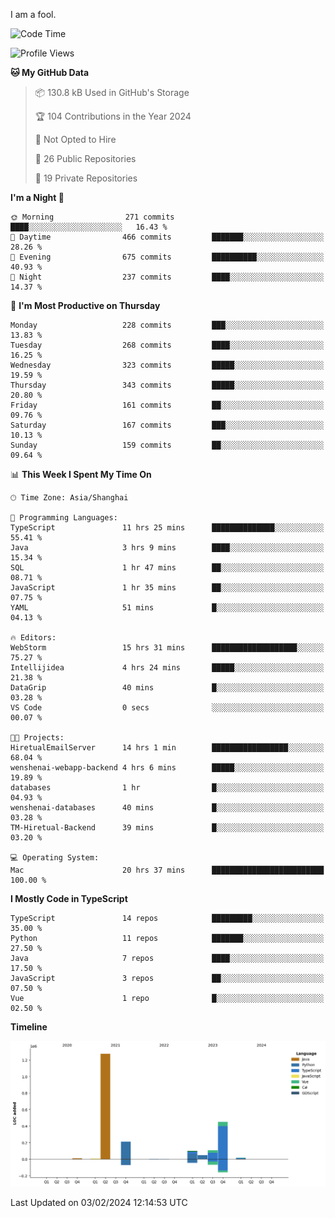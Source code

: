 I am a fool.

<!--START_SECTION:waka-->
![Code Time](http://img.shields.io/badge/Code%20Time-1%2C178%20hrs-blue)

![Profile Views](http://img.shields.io/badge/Profile%20Views-0-blue)

**🐱 My GitHub Data** 

> 📦 130.8 kB Used in GitHub's Storage 
 > 
> 🏆 104 Contributions in the Year 2024
 > 
> 🚫 Not Opted to Hire
 > 
> 📜 26 Public Repositories 
 > 
> 🔑 19 Private Repositories 
 > 
**I'm a Night 🦉** 

```text
🌞 Morning                271 commits         ████░░░░░░░░░░░░░░░░░░░░░   16.43 % 
🌆 Daytime                466 commits         ███████░░░░░░░░░░░░░░░░░░   28.26 % 
🌃 Evening                675 commits         ██████████░░░░░░░░░░░░░░░   40.93 % 
🌙 Night                  237 commits         ████░░░░░░░░░░░░░░░░░░░░░   14.37 % 
```
📅 **I'm Most Productive on Thursday** 

```text
Monday                   228 commits         ███░░░░░░░░░░░░░░░░░░░░░░   13.83 % 
Tuesday                  268 commits         ████░░░░░░░░░░░░░░░░░░░░░   16.25 % 
Wednesday                323 commits         █████░░░░░░░░░░░░░░░░░░░░   19.59 % 
Thursday                 343 commits         █████░░░░░░░░░░░░░░░░░░░░   20.80 % 
Friday                   161 commits         ██░░░░░░░░░░░░░░░░░░░░░░░   09.76 % 
Saturday                 167 commits         ███░░░░░░░░░░░░░░░░░░░░░░   10.13 % 
Sunday                   159 commits         ██░░░░░░░░░░░░░░░░░░░░░░░   09.64 % 
```


📊 **This Week I Spent My Time On** 

```text
🕑︎ Time Zone: Asia/Shanghai

💬 Programming Languages: 
TypeScript               11 hrs 25 mins      ██████████████░░░░░░░░░░░   55.41 % 
Java                     3 hrs 9 mins        ████░░░░░░░░░░░░░░░░░░░░░   15.34 % 
SQL                      1 hr 47 mins        ██░░░░░░░░░░░░░░░░░░░░░░░   08.71 % 
JavaScript               1 hr 35 mins        ██░░░░░░░░░░░░░░░░░░░░░░░   07.75 % 
YAML                     51 mins             █░░░░░░░░░░░░░░░░░░░░░░░░   04.13 % 

🔥 Editors: 
WebStorm                 15 hrs 31 mins      ███████████████████░░░░░░   75.27 % 
Intellijidea             4 hrs 24 mins       █████░░░░░░░░░░░░░░░░░░░░   21.38 % 
DataGrip                 40 mins             █░░░░░░░░░░░░░░░░░░░░░░░░   03.28 % 
VS Code                  0 secs              ░░░░░░░░░░░░░░░░░░░░░░░░░   00.07 % 

🐱‍💻 Projects: 
HiretualEmailServer      14 hrs 1 min        █████████████████░░░░░░░░   68.04 % 
wenshenai-webapp-backend 4 hrs 6 mins        █████░░░░░░░░░░░░░░░░░░░░   19.89 % 
databases                1 hr                █░░░░░░░░░░░░░░░░░░░░░░░░   04.93 % 
wenshenai-databases      40 mins             █░░░░░░░░░░░░░░░░░░░░░░░░   03.28 % 
TM-Hiretual-Backend      39 mins             █░░░░░░░░░░░░░░░░░░░░░░░░   03.20 % 

💻 Operating System: 
Mac                      20 hrs 37 mins      █████████████████████████   100.00 % 
```

**I Mostly Code in TypeScript** 

```text
TypeScript               14 repos            █████████░░░░░░░░░░░░░░░░   35.00 % 
Python                   11 repos            ███████░░░░░░░░░░░░░░░░░░   27.50 % 
Java                     7 repos             ████░░░░░░░░░░░░░░░░░░░░░   17.50 % 
JavaScript               3 repos             ██░░░░░░░░░░░░░░░░░░░░░░░   07.50 % 
Vue                      1 repo              █░░░░░░░░░░░░░░░░░░░░░░░░   02.50 % 
```



**Timeline**

![Lines of Code chart](https://raw.githubusercontent.com/VeejaLiu/VeejaLiu/master/assets/bar_graph.png)


 Last Updated on 03/02/2024 12:14:53 UTC
<!--END_SECTION:waka-->
